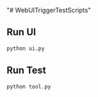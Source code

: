 "# WebUITriggerTestScripts" 

## Run UI
```bash
python ui.py
```

## Run Test
```bash
python tool.py
```